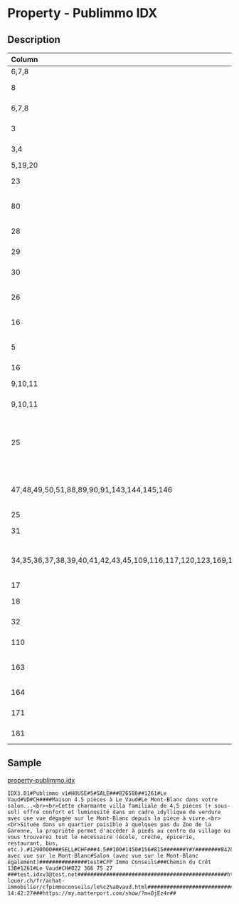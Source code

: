 # Property - Publimmo IDX

## Description

| Column | Type | Format | Description |
| :--- | :--- | :--- | :--- |
| 6,7,8 | string | [UID](https://en.wikipedia.org/wiki/Unique_identifier) | @rfDoc#ignore |
| 8 | string | [String](https://en.wikipedia.org/wiki/String_(computer_science)) | Property ID in your system |
| 6,7,8 | string | [String](https://en.wikipedia.org/wiki/String_(computer_science)) | Property reference |
| 3 | string | [Property Category](../values/property_category_id.md) | Property category |
| 3,4 | string | [Property Subcategory](../values/property_subcategory_id.md) | Property subcategory |
| 5,19,20 | integer | [Number](https://en.wikipedia.org/wiki/Integer) | Property price |
| 23 | string | [Currency](../values/currency_id.md) | Property currency |
| 80 | string | [UID](https://en.wikipedia.org/wiki/Unique_identifier) | User ID of the main broker in charge |
| 28 | integer | [Number](https://en.wikipedia.org/wiki/Integer) | Property habitable area |
| 29 | integer | [Number](https://en.wikipedia.org/wiki/Integer) | Property land area |
| 30 | integer | [Number](https://en.wikipedia.org/wiki/Integer) | Property usable area |
| 26 | float | [Float](https://en.wikipedia.org/wiki/Decimal) | Property number of rooms |
| 16 | string | [Property Availability](../values/property_availability_id.md) | Property availability |
| 5 | string | [Property Transaction Type](../values/property_transaction_type_id.md) | Property transaction type |
| 16 | date | d.m.Y | d-m-Y | Y-m-d | Property availability date |
| 9,10,11 | json | { "location_level": country|canton|district|zone|city|quarter, "location_name": string, "zip": string, "line1": string, "line2": string, "line3": string, "environment_id": string, "altitude": string, "longitude": string, "latitude": string } | Property real location |
| 9,10,11 | json | { "location_level": country|canton|district|zone|city|quarter, "location_name": string, "zip": string, "line1": string, "line2": string, "line3": string, "environment_id": string, "altitude": string, "longitude": string, "latitude": string } | Property alternate location |
| 25 | json | { "filename": string, "is_brochure"?: boolean, "is_plan"?: boolean } | Semicolon separated list of documents |
| 47,48,49,50,51,88,89,90,91,143,144,145,146 | json | { "filename": string, "brochure_page"?: 0|0.5|1, "is_website"?: boolean, "is_portal"?: boolean, "is_plan"?: boolean } | Semicolon separated list of photos |
| 25 | integer | [Number](https://en.wikipedia.org/wiki/Integer) | Property floor |
| 31 | integer | [Number](https://en.wikipedia.org/wiki/Integer) | Property volume |
| 34,35,36,37,38,39,40,41,42,43,45,109,116,117,120,123,169,175 | json | { "amenity_id": string, "amenity_value": string } | amenities |
| 17 | string | [String](https://en.wikipedia.org/wiki/String_(computer_science)) | Property title |
| 18 | string | [String](https://en.wikipedia.org/wiki/String_(computer_science)) | Property description |
| 32 | integer | [Number](https://en.wikipedia.org/wiki/Integer) | Property year build |
| 110 | string | [String](https://en.wikipedia.org/wiki/String_(computer_science)) | Property ceiling height |
| 163 | integer | [Number](https://en.wikipedia.org/wiki/Integer) | Property number of floors |
| 164 | integer | [Number](https://en.wikipedia.org/wiki/Integer) | Property year renovated |
| 171 | boolean | [Boolean](https://en.wikipedia.org/wiki/Boolean_data_type) | property is new |
| 181 | string | [String](https://en.wikipedia.org/wiki/String_(computer_science)) | Property visit3d |

## Sample

[property-publimmo.idx](../samples/property-publimmo.idx)
```
IDX3.01#Publimmo v1#HOUSE#5#SALE###826588##1261#Le Vaud#VD#CH####Maison 4.5 pièces à Le Vaud#Le Mont-Blanc dans votre salon...<br><br>Cette charmante villa familiale de 4,5 pièces (+ sous-sol) offre confort et luminosité dans un cadre idyllique de verdure avec une vue dégagée sur le Mont-Blanc depuis la pièce à vivre.<br><br>Située dans un quartier paisible à quelques pas du Zoo de la Garenne, la propriété permet d'accéder à pieds au centre du village ou vous trouverez tout le nécessaire (école, crèche, épicerie, restaurant, bus, etc.).#1290000###SELL#CHF###4.5##100#1450#156#815#######Y#Y########8428753.jpg#8428754.jpg#8428755.jpg####Terrasse avec vue sur le Mont-Blanc#Salon (avec vue sur le Mont-Blanc également)###############test#CFP Immo Conseils###Chemin du Crêt 13B#1261#Le Vaud#CH#022 366 75 27 ###test.idxv3@test.net###############################################http://www.acheter-louer.ch/fr/achat-immobilier/cfpimmoconseils/le%c2%a0vaud.html###################################################01.12.2022 14:42:27###https://my.matterport.com/show/?m=8jEz4r##
```

